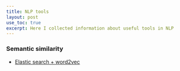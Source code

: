```yaml
---
title: NLP tools 
layout: post
use_toc: true
excerpt: Here I collected information about useful tools in NLP
---
```


### Semantic similarity
- [Elastic search + word2vec](https://www.elastic.co/blog/text-similarity-search-with-vectors-in-elasticsearch)
